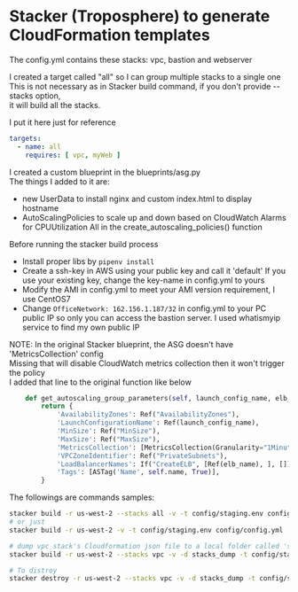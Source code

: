# Stacker (Troposphere) to generate CloudFormation templates

The config.yml contains these stacks:
vpc, bastion and webserver

I created a target called "all" so I can group multiple stacks to a single one  
This is not necessary as in Stacker build command, if you don't provide --stacks option,  
it will build all the stacks.  

I put it here just for reference  
```yaml
targets:
  - name: all
    requires: [ vpc, myWeb ]
```

I created a custom blueprint in the blueprints/asg.py  
The things I added to it are:  
- new UserData to install nginx and custom index.html to display hostname
- AutoScalingPolicies to scale up and down based on CloudWatch Alarms for CPUUtilization
  All in the create_autoscaling_policies() function

Before running the stacker build process  
- Install proper libs by `pipenv install`
- Create a ssh-key in AWS using your public key and call it 'default'
  If you use your existing key, change the key-name in config.yml to yours
- Modify the AMI in config.yml to meet your AMI version requirement, I use CentOS7
- Change `OfficeNetwork: 162.156.1.187/32` in config.yml to your PC public IP so only you can access the bastion server. I used whatismyip service to find my own public IP


NOTE:
In the original Stacker blueprint, the ASG doesn't have 'MetricsCollection' config  
Missing that will disable CloudWatch metrics collection then it won't trigger the policy  
I added that line to the original function like below  

```python
    def get_autoscaling_group_parameters(self, launch_config_name, elb_name):
        return {
            'AvailabilityZones': Ref("AvailabilityZones"),
            'LaunchConfigurationName': Ref(launch_config_name),
            'MinSize': Ref("MinSize"),
            'MaxSize': Ref("MaxSize"),
            'MetricsCollection': [MetricsCollection(Granularity="1Minute")],
            'VPCZoneIdentifier': Ref("PrivateSubnets"),
            'LoadBalancerNames': If("CreateELB", [Ref(elb_name), ], []),
            'Tags': [ASTag('Name', self.name, True)],
        }
```

The followings are commands samples:
```bash
stacker build -r us-west-2 --stacks all -v -t config/staging.env config/config.yml
# or just
stacker build -r us-west-2 -v -t config/staging.env config/config.yml

# dump vpc stack's Cloudformation json file to a local folder called 'stacks_dump'
stacker build -r us-west-2 --stacks vpc -v -d stacks_dump -t config/staging.env config/config.yml

# To distroy
stacker destroy -r us-west-2 --stacks vpc -v -d stacks_dump -t config/staging.env config/config.yml
```